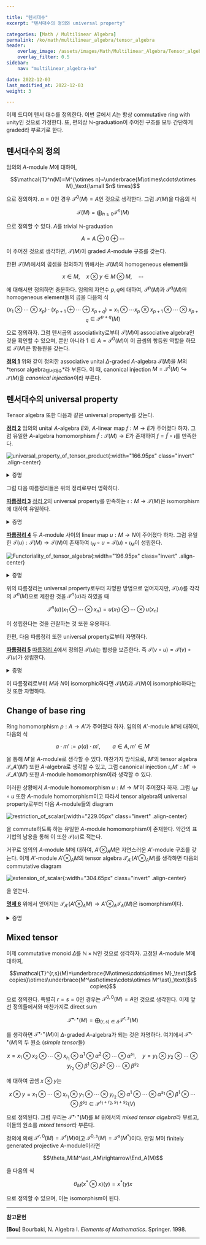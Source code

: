 ```yaml
---

title: "텐서대수"
excerpt: "텐서대수의 정의와 universal property"

categories: [Math / Multilinear Algebra]
permalink: /ko/math/multilinear_algebra/tensor_algebra
header:
    overlay_image: /assets/images/Math/Multilinear_Algebra/Tensor_algebra.png
    overlay_filter: 0.5
sidebar: 
    nav: "multilinear_algebra-ko"

date: 2022-12-03
last_modified_at: 2022-12-03
weight: 3

---
```


이제 드디어 텐서 대수를 정의한다. 이번 글에서 $A$는 항상 commutative ring with unity인 것으로 가정한다. 또, 편의상 $\mathbb{N}$-graduation이 주어진 구조를 모두 간단하게 graded라 부르기로 한다.

## 텐서대수의 정의

임의의 $A$-module $M$에 대하여, 

$$\mathcal{T}^n(M)=M^{\otimes n}=\underbrace{M\otimes\cdots\otimes M}_\text{\small $n$ times}$$

으로 정의하자. $n=0$인 경우 $\mathcal{T}^0(M)=A$인 것으로 생각한다. 그럼 $\mathcal{T}(M)$을 다음의 식

$$\mathcal{T}(M)=\bigoplus_{n\geq 0}\mathcal{T}^n(M)$$

으로 정의할 수 있다. $A$를 trivial $\mathbb{N}$-graduation

$$A=A\oplus 0\oplus\cdots$$

이 주어진 것으로 생각하면, $\mathcal{T}(M)$이 graded $A$-module 구조를 갖는다. 

한편 $\mathcal{T}(M)$에서의 곱셈을 정의하기 위해서는 $\mathcal{T}(M)$의 homogeneous element들

$$x\in M,\quad x\otimes y\in M\otimes M,\quad\cdots$$

에 대해서만 정의하면 충분하다. 임의의 자연수 $p,q$에 대하여, $\mathcal{T}^p(M)$과 $\mathcal{T}^q(M)$의 homogeneous element들의 곱을 다음의 식

$$(x_1\otimes\cdots\otimes x_p)\cdot (x_{p+1}\oplus\cdots\oplus x_{p+q})=x_1\otimes\cdots x_p\otimes x_{p+1}\otimes\cdots\otimes x_{p+q}\in\mathcal{T}^{p+q}(M)$$

으로 정의하자. 그럼 텐서곱의 associativity로부터 $\mathcal{T}(M)$이 associative algebra인 것을 확인할 수 있으며, 뿐만 아니라 $1\in A=\mathcal{T}^0(M)$이 이 곱셈의 항등원 역할을 하므로 $\mathcal{T}(M)$은 항등원을 갖는다.

<div class="definition" markdown="1">

<ins id="def1">**정의 1**</ins> 위와 같이 정의한 associative unital $\Delta$-graded $A$-algebra $\mathcal{T}(M)$을 $M$의 *tensor algebra<sub>텐서대수</sub>*라 부른다. 이 때, canonical injection $M=\mathcal{T}^1(M)\hookrightarrow\mathcal{T}(M)$을 *canonical injection*이라 부른다.

</div>

## 텐서대수의 universal property

Tensor algebra 또한 다음과 같은 universal property를 갖는다.

<div class="proposition" markdown="1">

<ins id="thm2">**정리 2**</ins> 임의의 unital $A$-algebra $E$와, $A$-linear map $f:M\rightarrow E$가 주어졌다 하자. 그럼 유일한 $A$-algebra homomorphism $\tilde{f}:\mathcal{T}(M)\rightarrow E$가 존재하여 $f=\tilde{f}\circ\iota$를 만족한다.

![universal_property_of_tensor_product](/assets/images/Math/Multilinear_Algebra/Tensor_algebra-1.png){:width="166.95px" class="invert" .align-center}

</div>
<details class="proof" markdown="1">
<summary>증명</summary>

우선 이러한 성질을 만족하는 $\tilde{f}$, $\bar{f}$가 존재한다 가정하자. 임의의 $x_1\otimes\cdots\otimes x_n\in\mathcal{T}(M)$에 대하여, 

$$\tilde{f}(x_1\otimes\cdots\otimes x_n)=\bar{f}(\iota(x_1)\otimes\cdots\otimes\iota(x_n))=\bar{f}(\iota(x_1))\cdots\bar{f}(\iota(x_n))=f(x_1)\cdots f(x_n)$$

이고, 비슷한 식이 $\bar{f}$에 대해서도 성립하므로 $\tilde{f}(x_1\otimes\cdots\otimes x_n)=\bar{f}(x_1\otimes\cdots\otimes x_n)$이 성립한다. 

이제 다음의 식

$$\tilde{f}(x_1\otimes\cdots\otimes x_n)=f(x_1)\cdots f(x_n)$$

을 통해 각각의 원소 $x_1\otimes\cdots\otimes x_n$에 대해 $\tilde{f}$를 정의하고, 이를 확장하여 $\mathcal{T}^n(M)$ 위에서 $\tilde{f}$를 잘 정의할 수 있다. 그럼 direct sum의 universal property에 의하여, 이를 $\mathcal{T}(M)$ 전체로 확장할 수 있으며, 이렇게 얻어진 $\tilde{f}$가 $A$-algebra homomorphism이라는 것을 쉽게 보일 수 있다.

</details>

그럼 다음 따름정리들은 위의 정리로부터 명확하다.

<div class="proposition" markdown="1">

<ins id="cor3">**따름정리 3**</ins> [정리 2](#thm2)의 universal property를 만족하는 $\iota:M\rightarrow\mathcal{T}(M)$은 isomorphism에 대하여 유일하다.

</div>
<details class="proof" markdown="1">
<summary>증명</summary>

또 다른 $\iota':M\rightarrow \mathcal{T}'(M)$이 존재하여 위의 universal property를 만족한다고 가정하자. 그럼 $\iota:M\rightarrow\mathcal{T}(M)$의 universal property로부터 다음의 diagram을 commute하도록 하는 유일한 $\psi:\mathcal{T}(M)\rightarrow\mathcal{T}'(M)$이 존재한다.

![Uniqueness_of_tensor_algebra_1](/assets/images/Math/Multilinear_Algebra/Tensor_algebra-2.png){:width="172.95px" class="invert" .align-center}

비슷하게 $\iota':M\rightarrow\mathcal{T}'(M)$의 universal property로부터 다음의 diagram을 commute하도록 하는 유일한 $\phi:\mathcal{T}'(M)\rightarrow\mathcal{T}(M)$이 존재한다.

![Uniqueness_of_tensor_algebra_2](/assets/images/Math/Multilinear_Algebra/Tensor_algebra-3.png){:width="172.95px" class="invert" .align-center}

이제 다음의 diagram

![Uniqueness_of_tensor_algebra_3](/assets/images/Math/Multilinear_Algebra/Tensor_algebra-4.png){:width="166.95px" class="invert" .align-center}

을 commute하도록 하는 $\mathcal{T}(M)\rightarrow\mathcal{T}(M)$ 또한 유일해야 하는데, $\id\_{\mathcal{T}(M)}$과 $\phi\circ\psi$가 모두 이를 commute하도록 하므로 $\id\_{\mathcal{T}(M)}=\phi\circ\psi$가 성립한다. 비슷하게 $\id\_{\mathcal{T}'(M)}=\psi\circ\phi$가 성립한다.

</details>

<div class="proposition" markdown="1">

<ins id="cor4">**따름정리 4**</ins> 두 $A$-module 사이의 linear map $u:M\rightarrow N$이 주어졌다 하자. 그럼 유일한 $\mathcal{T}(u):\mathcal{T}(M)\rightarrow\mathcal{T}(N)$이 존재하여 $\iota_N\circ u=\mathcal{T}(u)\circ\iota_M$이 성립한다.

![Functoriality_of_tensor_algebra](/assets/images/Math/Multilinear_Algebra/Tensor_algebra-5.png){:width="196.95px" class="invert" .align-center}

</div>
<details class="proof" markdown="1">
<summary>증명</summary>

자명

![proof_of_functoriality](/assets/images/Math/Multilinear_Algebra/Tensor_algebra-6.png){:width="176.1px" class="invert" .align-center}

</details>

위의 따름정리는 universal property로부터 자명한 방법으로 얻어지지만, $\mathcal{T}(u)$를 각각의 $\mathcal{T}^n(M)$으로 제한한 것을 $\mathcal{T}^n(u)$라 하였을 때

$$\mathcal{T}^n(u)(x_1\otimes\cdots\otimes x_n)=u(x_1)\otimes\cdots\otimes u(x_n)$$

이 성립한다는 것을 관찰하는 것 또한 유용하다.

한편, 다음 따름정리 또한 universal property로부터 자명하다.

<div class="proposition" markdown="1">

<ins id="cor5">**따름정리 5**</ins> [따름정리 4](#cor4)에서 정의된 $\mathcal{T}(u)$는 합성을 보존한다. 즉 $\mathcal{T}(v\circ u)=\mathcal{T}(v)\circ\mathcal{T}(u)$가 성립한다.

</div>
<details class="proof" markdown="1">
<summary>증명</summary>

![Composition_proof](/assets/images/Math/Multilinear_Algebra/Tensor_algebra-7.png){:width="316.35px" class="invert" .align-center}
    
</details>

이 따름정리로부터 $M$과 $N$이 isomorphic하다면 $\mathcal{T}(M)$과 $\mathcal{T}(N)$이 isomorphic하다는 것 또한 자명하다. 

## Change of base ring

Ring homomorphism $\rho:A\rightarrow A'$가 주어졌다 하자. 임의의 $A'$-module $M'$에 대하여, 다음의 식

$$a\cdot m':=\rho(a)\cdot m',\qquad a\in A,m'\in M'$$

을 통해 $M'$을 $A$-module로 생각할 수 있다. 마찬가지 방식으로, $M'$의 tensor algebra $\mathcal{T}\_{A'}(M')$ 또한 $A$-algebra로 생각할 수 있고, 그럼 canonical injection $\iota\_{M'}:M'\rightarrow\mathcal{T}\_{A'}(M')$ 또한 $A$-module homomorphism이라 생각할 수 있다.

이러한 상황에서 $A$-module homomorphism $u:M\rightarrow M'$이 주어졌다 하자. 그럼 $\iota_{M'}\circ u$ 또한 $A$-module homomorphism이고 따라서 tensor algebra의 universal property로부터 다음 $A$-module들의 diagram

![restriction_of_scalar](/assets/images/Math/Multilinear_Algebra/Tensor_algebra-8.png){:width="229.05px" class="invert" .align-center}

을 commute하도록 하는 유일한 $A$-module homomorphism이 존재한다. 약간의 표기법의 남용을 통해 이 또한 $\mathcal{T}(u)$로 적는다. 

거꾸로 임의의 $A$-module $M$에 대하여, $A'\otimes_A M$은 자연스러운 $A'$-module 구조를 갖는다. 이제 $A'$-module $A'\otimes_A M$의 tensor algebra $\mathcal{T}_{A'}(A'\otimes_A M)$를 생각하면 다음의 commutative diagram

![extension_of_scalar](/assets/images/Math/Multilinear_Algebra/Tensor_algebra-9.png){:width="304.65px" class="invert" .align-center}

을 얻는다.

<div class="proposition" markdown="1">
 
<ins id="prop6">**명제 6**</ins> 위에서 얻어지는 $\mathcal{T}_{A'}(A'\otimes_AM)\rightarrow A'\otimes_A\mathcal{T}_A(M)$은 isomorphism이다.
 
</div> 
<details class="proof" markdown="1">
<summary>증명</summary>
 
역함수를 만들면 충분하다. 우선 $\mathcal{T}_{A'}(A'\otimes_AM)$을 $A$-algebra로 보면, $\mathcal{T}_A(M)$의 universal property로부터 다음 diagram

![Extension_of_scalar_proof](/assets/images/Math/Multilinear_Algebra/Tensor_algebra-10.png){:width="308.4px" class="invert" .align-center}

을 commute하도록 하는 $A$-algebra homomorphism $\mathcal{T}\_A(M)\rightarrow\mathcal{T}\_{A'}(A'\otimes\_AM)$이 유일하게 존재한다. 이제 이렇게 얻어진 $A$-algebra homomorphism에 대하여, $A'\otimes\_A\mathcal{T}\_A(M)$의 universal property로부터 다음의 diagram

![Extension_of_scalar_proof](/assets/images/Math/Multilinear_Algebra/Tensor_algebra-11.png){:width="284.85px" class="invert" .align-center}

을 commute하도록 하는 유일한 $A'$-algebra homomorphism $A'\otimes\_A\mathcal{T}\_A(M)\rightarrow\mathcal{T}\_{A'}(A'\otimes\_AM)$이 존재한다. 이 함수가 위에서 얻은 $\mathcal{T}\_{A'}(A'\otimes AM)\rightarrow A'\otimes\_A\mathcal{T}\_A(M)$의 역함수임을 쉽게 확인할 수 있다.
 
</details>

## Mixed tensor

이제 commutative monoid $\Delta$를 $\mathbb{N}\times\mathbb{N}$인 것으로 생각하자. 고정된 $A$-module $M$에 대하여, 

$$\mathcal{T}^{r,s}(M)=\underbrace{M\otimes\cdots\otimes M}_\text{$r$ copies}\otimes\underbrace{M^\ast\otimes\cdots\otimes M^\ast}_\text{$s$ copies}$$

으로 정의한다. 특별히 $r=s=0$인 경우는 $\mathcal{T}^{0,0}(M)=A$인 것으로 생각한다. 이제 앞선 정의들에서와 마찬가지로 direct sum

$$\mathcal{T}^{\bullet,\bullet}(M)=\bigoplus_{(r,s)\in\Delta} \mathcal{T}^{r,s}(M)$$

를 생각하면 $\mathcal{T}^{\bullet,\bullet}(M)$이 $\Delta$-graded $A$-algebra가 되는 것은 자명하다. 여기에서 $\mathcal{T}^{\bullet,\bullet}(M)$의 두 원소 (*simple tensor*들)

$$x=x_1\otimes x_2\otimes\cdots\otimes x_{r_1}\otimes \alpha^1\otimes \alpha^2\otimes\cdots\otimes \alpha^{s_1}, \quad y=y_1\otimes y_2\otimes\cdots\otimes y_{r_2}\otimes \beta^1\otimes \beta^2\otimes\cdots\otimes \beta^{s_2}$$

에 대하여 곱셈 $x\otimes y$는

$$x\otimes y=x_1\otimes \cdots\otimes x_{r_1}\otimes y_1\otimes \cdots\otimes y_{r_2}\otimes \alpha^1\otimes\cdots\otimes \alpha^{s_1}\otimes \beta^1\otimes\cdots\otimes \beta^{s_2}\in \mathcal{T}^{r_1+r_2, s_1+s_2}(V)\tag{1}$$

으로 정의된다. 그럼 우리는 $\mathcal{T}^{\bullet,\bullet}(M)$를 $M$ 위에서의 *mixed tensor algebra*라 부르고, 이들의 원소를 *mixed tensor*라 부른다.

정의에 의해 $\mathcal{T}^{r,0}(M)=\mathcal{T}^r(M)$이고 $\mathcal{T}^{0,s}(M)=\mathcal{T}^s(M^\ast)$이다. 만일 $M$이 finitely generated projective $A$-module이라면 

$$\theta_M:M^\ast_AM\rightarrow\End_A(M)$$

을 다음의 식

$$\theta_M(x^\ast\otimes x)(y)=x^\ast(y)x$$

으로 정의할 수 있으며, 이는 isomorphism이 된다.

---

**참고문헌**

**[Bou]** Bourbaki, N. Algebra I. *Elements of Mathematics*. Springer. 1998.  

---

